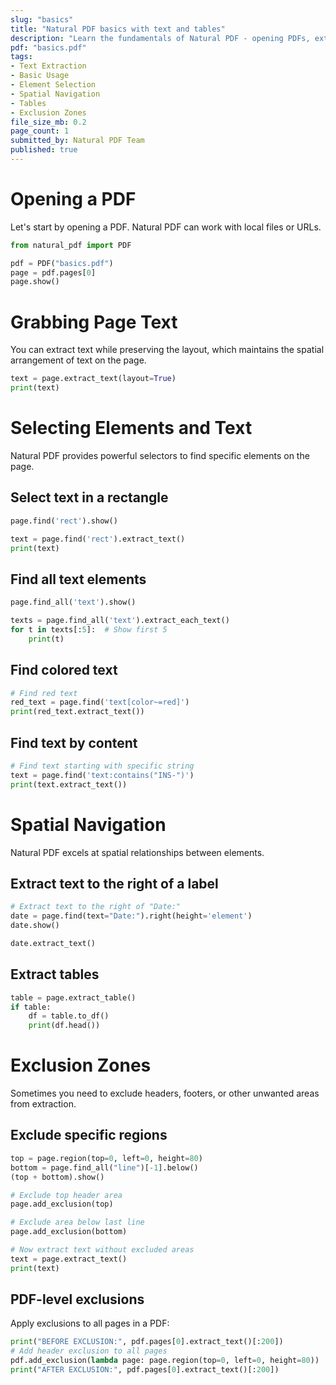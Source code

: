 ```yaml
---
slug: "basics"
title: "Natural PDF basics with text and tables"
description: "Learn the fundamentals of Natural PDF - opening PDFs, extracting text with layout preservation, selecting elements by criteria, spatial navigation, and managing exclusion zones. Perfect starting point for PDF data extraction."
pdf: "basics.pdf"
tags:
- Text Extraction
- Basic Usage
- Element Selection
- Spatial Navigation
- Tables
- Exclusion Zones
file_size_mb: 0.2
page_count: 1
submitted_by: Natural PDF Team
published: true
---
```


# Opening a PDF

Let's start by opening a PDF. Natural PDF can work with local files or URLs.

```python
from natural_pdf import PDF

pdf = PDF("basics.pdf")
page = pdf.pages[0]
page.show()
```

# Grabbing Page Text

You can extract text while preserving the layout, which maintains the spatial arrangement of text on the page.

```python
text = page.extract_text(layout=True)
print(text)
```

# Selecting Elements and Text

Natural PDF provides powerful selectors to find specific elements on the page.

## Select text in a rectangle

```python
page.find('rect').show()
```

```python
text = page.find('rect').extract_text()
print(text)
```

## Find all text elements

```python
page.find_all('text').show()
```

```python
texts = page.find_all('text').extract_each_text()
for t in texts[:5]:  # Show first 5
    print(t)
```

## Find colored text

```python
# Find red text
red_text = page.find('text[color~=red]')
print(red_text.extract_text())
```

## Find text by content

```python
# Find text starting with specific string
text = page.find('text:contains("INS-")')
print(text.extract_text())
```

# Spatial Navigation

Natural PDF excels at spatial relationships between elements.

## Extract text to the right of a label

```python
# Extract text to the right of "Date:"
date = page.find(text="Date:").right(height='element')
date.show()
```

```python
date.extract_text()
```

## Extract tables

```python
table = page.extract_table()
if table:
    df = table.to_df()
    print(df.head())
```

# Exclusion Zones

Sometimes you need to exclude headers, footers, or other unwanted areas from extraction.

## Exclude specific regions

```python
top = page.region(top=0, left=0, height=80)
bottom = page.find_all("line")[-1].below()
(top + bottom).show()
```

```python
# Exclude top header area
page.add_exclusion(top)

# Exclude area below last line
page.add_exclusion(bottom)

# Now extract text without excluded areas
text = page.extract_text()
print(text)
```

## PDF-level exclusions

Apply exclusions to all pages in a PDF:

```python
print("BEFORE EXCLUSION:", pdf.pages[0].extract_text()[:200])
# Add header exclusion to all pages
pdf.add_exclusion(lambda page: page.region(top=0, left=0, height=80))
print("AFTER EXCLUSION:", pdf.pages[0].extract_text()[:200])
```